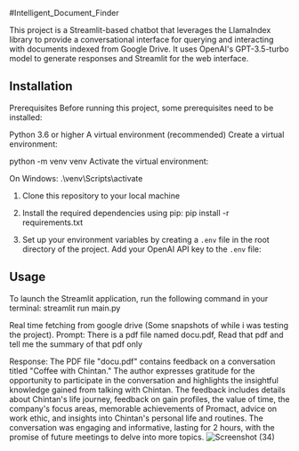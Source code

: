 #Intelligent_Document_Finder

This project is a Streamlit-based chatbot that leverages the LlamaIndex library to provide a conversational interface for querying and interacting with documents indexed from Google Drive. It uses OpenAI's GPT-3.5-turbo model to generate responses and Streamlit for the web interface.

## Installation
Prerequisites
Before running this project, some prerequisites need to be installed:

Python 3.6 or higher
A virtual environment (recommended)
Create a virtual environment:

python -m venv venv
Activate the virtual environment:

On Windows:
.\venv\Scripts\activate

1. Clone this repository to your local machine
2. Install the required dependencies using pip:
   pip install -r requirements.txt

     
4. Set up your environment variables by creating a `.env` file in the root directory of the project. Add your OpenAI API key to the `.env` file:

## Usage

To launch the Streamlit application, run the following command in your terminal:
streamlit run main.py


Real time fetching from google drive (Some snapshots of while i was testing the project).
Prompt: There is a pdf file named docu.pdf, Read that pdf and tell me the summary of that pdf only

Response: The PDF file "docu.pdf" contains feedback on a conversation titled "Coffee with Chintan." The author expresses gratitude for the opportunity to participate in the conversation and highlights the insightful knowledge gained from talking with Chintan. The feedback includes details about Chintan's life journey, feedback on gain profiles, the value of time, the company's focus areas, memorable achievements of Promact, advice on work ethic, and insights into Chintan's personal life and routines. The conversation was engaging and informative, lasting for 2 hours, with the promise of future meetings to delve into more topics.
![Screenshot (34)](https://github.com/dhruvaditya/Intelligent_Document_Finder/assets/89244720/3ac779db-f6e4-41c2-b267-281f884a5754)

